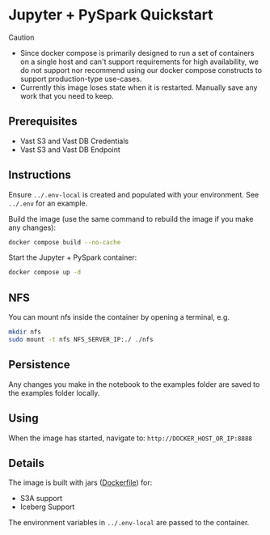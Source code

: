 # Jupyter + PySpark Quickstart

> [!CAUTION]
> - Since docker compose is primarily designed to run a set of containers on a single host and can't support requirements for high availability, we do not support nor recommend using our docker compose constructs to support production-type use-cases.
> - Currently this image loses state when it is restarted.  Manually save any work that you need to keep.

## Prerequisites

- Vast S3 and Vast DB Credentials
- Vast S3 and Vast DB Endpoint

## Instructions

Ensure `../.env-local` is created and populated with your environment.  See `../.env` for an example.

Build the image (use the same command to rebuild the image if you make any changes):

```bash
docker compose build --no-cache
```

Start the Jupyter + PySpark container:

```bash
docker compose up -d
```

## NFS

You can mount nfs inside the container by opening a terminal, e.g.

```bash
mkdir nfs
sudo mount -t nfs NFS_SERVER_IP:./ ./nfs
```

## Persistence

Any changes you make in the notebook to the examples folder are saved to the examples folder locally.

## Using

When the image has started, navigate to: `http://DOCKER_HOST_OR_IP:8888`

## Details

The image is built with jars ([Dockerfile](./docker/Dockerfile)) for:

- S3A support
- Iceberg Support

The environment variables in `../.env-local` are passed to the container.
